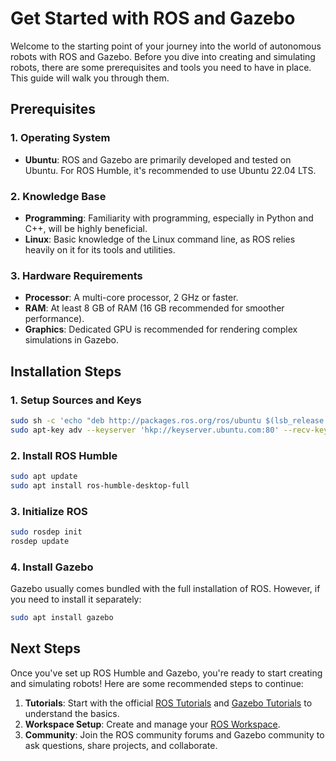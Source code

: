 # Get Started with ROS and Gazebo

Welcome to the starting point of your journey into the world of autonomous robots with ROS and Gazebo. Before you dive into creating and simulating robots, there are some prerequisites and tools you need to have in place. This guide will walk you through them.

## Prerequisites

### 1. **Operating System**

- **Ubuntu**: ROS and Gazebo are primarily developed and tested on Ubuntu. For ROS Humble, it's recommended to use Ubuntu 22.04 LTS.

### 2. **Knowledge Base**

- **Programming**: Familiarity with programming, especially in Python and C++, will be highly beneficial.
- **Linux**: Basic knowledge of the Linux command line, as ROS relies heavily on it for its tools and utilities.

### 3. **Hardware Requirements**

- **Processor**: A multi-core processor, 2 GHz or faster.
- **RAM**: At least 8 GB of RAM (16 GB recommended for smoother performance).
- **Graphics**: Dedicated GPU is recommended for rendering complex simulations in Gazebo.

## Installation Steps

### 1. **Setup Sources and Keys**

```bash
sudo sh -c 'echo "deb http://packages.ros.org/ros/ubuntu $(lsb_release -sc) main" > /etc/apt/sources.list.d/ros-latest.list'
sudo apt-key adv --keyserver 'hkp://keyserver.ubuntu.com:80' --recv-key C1CF6E31E6BADE8868B172B4F42ED6FBAB17C654
```

### 2. **Install ROS Humble**

```bash
sudo apt update
sudo apt install ros-humble-desktop-full
```

### 3. **Initialize ROS**

```bash
sudo rosdep init
rosdep update
```

### 4. **Install Gazebo**

Gazebo usually comes bundled with the full installation of ROS. However, if you need to install it separately:

```bash
sudo apt install gazebo
```

## Next Steps

Once you've set up ROS Humble and Gazebo, you're ready to start creating and simulating robots! Here are some recommended steps to continue:

1. **Tutorials**: Start with the official [ROS Tutorials](http://wiki.ros.org/ROS/Tutorials) and [Gazebo Tutorials](http://gazebosim.org/tutorials) to understand the basics.
2. **Workspace Setup**: Create and manage your [ROS Workspace](http://wiki.ros.org/catkin/Tutorials/create_a_workspace).
3. **Community**: Join the ROS community forums and Gazebo community to ask questions, share projects, and collaborate.
